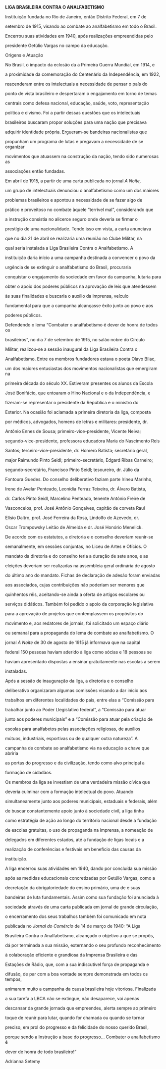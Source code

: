 **LIGA BRASILEIRA CONTRA O ANALFABETISMO**



Instituição fundada no Rio de Janeiro, então Distrito Federal, em 7 de

setembro de 1915, visando ao combate ao analfabetismo em todo o Brasil.

Encerrou suas atividades em 1940, após realizações empreendidas pelo

presidente Getúlio Vargas no campo da educação.



Origens e Atuação



No Brasil, o impacto da eclosão da a Primeira Guerra Mundial, em 1914, e

a proximidade da comemoração do Centenário da Independência, em 1922,

reacenderam entre os intelectuais a necessidade de pensar o país do

ponto de vista brasileiro e despertaram o engajamento em torno de temas

centrais como defesa nacional, educação, saúde, voto, representação

política e civismo. Foi a partir dessas questões que os intelectuais

brasileiros buscaram propor soluções para uma nação que precisava

adquirir identidade própria. Ergueram-se bandeiras nacionalistas que

propunham um programa de lutas e pregavam a necessidade de se organizar

movimentos que atuassem na construção da nação, tendo sido numerosas as

associações então fundadas.



Em abril de 1915, a partir de uma carta publicada no jornal *A Noite,*

um grupo de intelectuais denunciou o analfabetismo como um dos maiores

problemas brasileiros e apontou a necessidade de se fazer algo de

prático e proveitoso no combate àquele “terrível mal”, considerando que

a instrução consistia no alicerce seguro onde deveria se firmar o

prestígio de uma nacionalidade. Tendo isso em vista, a carta anunciava

que no dia 21 de abril se realizaria uma reunião no Clube Militar, na

qual seria instalada a Liga Brasileira Contra o Analfabetismo. A

instituição daria início a uma campanha destinada a convencer o povo da

urgência de se extinguir o analfabetismo do Brasil, procuraria

conquistar o engajamento da sociedade em favor da campanha, lutaria para

obter o apoio dos poderes públicos na aprovação de leis que atendessem

às suas finalidades e buscaria o auxílio da imprensa, veículo

fundamental para que a campanha alcançasse êxito junto ao povo e aos

poderes públicos.



Defendendo o lema “Combater o analfabetismo é dever de honra de todos os

brasileiros”, no dia 7 de setembro de 1915, no salão nobre do Círculo

Militar, realizou-se a sessão inaugural da Liga Brasileira Contra o

Analfabetismo. Entre os membros fundadores estava o poeta Olavo Bilac,

um dos maiores entusiastas dos movimentos nacionalistas que emergiram na

primeira década do século XX. Estiveram presentes os alunos da Escola

José Bonifácio, que entoaram o Hino Nacional e o da Independência, e

fizeram-se representar o presidente da República e o ministro do

Exterior. Na ocasião foi aclamada a primeira diretoria da liga, composta

por médicos, advogados, homens de letras e militares: presidente, dr.

Antônio Ennes de Sousa; primeiro-vice-presidente, Vicente Neiva;

segundo-vice-presidente, professora educadora Maria do Nascimento Reis

Santos; terceiro-vice-presidente, dr. Homero Batista; secretário geral,

major Raimundo Pinto Seidl; primeiro-secretário, Edgard Ribas Carneiro;

segundo-secretário, Francisco Pinto Seidl; tesoureiro, dr. Júlio da

Fontoura Guedes. Do conselho deliberativo faziam parte Irineu Marinho,

Irene de Avelar Penteado, Leonídia Ferraz Teixeira, dr. Álvaro Batista,

dr. Carlos Pinto Seidl, Marcelino Penteado, tenente Antônio Freire de

Vasconcelos, prof. José Antônio Gonçalves, capitão de corveta Raul

Elísio Daltro, prof. José Ferreira da Rosa, Lindolfo de Azevedo, dr.

Oscar Trompowsky Leitão de Almeida e dr. José Honório Menelick.



De acordo com os estatutos, a diretoria e o conselho deveriam reunir-se

semanalmente, em sessões conjuntas, no Liceu de Artes e Ofícios. O

mandato da diretoria e do conselho teria a duração de sete anos, e as

eleições deveriam ser realizadas na assembleia geral ordinária de agosto

do último ano do mandato. Fichas de declaração de adesão foram enviadas

aos associados, cujas contribuições não poderiam ser menores que

quinhentos réis, aceitando-se ainda a oferta de artigos escolares ou

serviços didáticos. Também foi pedido o apoio da corporação legislativa

para a aprovação de projetos que contemplassem os propósitos do

movimento e, aos redatores de jornais, foi solicitado um espaço diário

ou semanal para a propaganda do lema de combate ao analfabetismo. O

jornal *A Noite* de 30 de agosto de 1915 já informava que na capital

federal 150 pessoas haviam aderido à liga como sócias e 18 pessoas se

haviam apresentado dispostas a ensinar gratuitamente nas escolas a serem

instaladas.



Após a sessão de inauguração da liga, a diretoria e o conselho

deliberativo organizaram algumas comissões visando a dar início aos

trabalhos em diferentes localidades do país, entre elas a “Comissão para

trabalhar junto ao Poder Llegislativo federal”, a “Comissão para atuar

junto aos poderes municipais” e a “Comissão para atuar pela criação de

escolas para analfabetos pelas associações religiosas, de auxílios

mútuos, industriais, esportivas ou de qualquer outra natureza”. A

campanha de combate ao analfabetismo via na educação a chave que abriria

as portas do progresso e da civilização, tendo como alvo principal a

formação de cidadãos.



Os membros da liga se investiam de uma verdadeira missão cívica que

deveria culminar com a formação intelectual do povo. Atuando

simultaneamente junto aos poderes municipais, estaduais e federais, além

de buscar constantemente apoio junto à sociedade civil, a liga tinha

como estratégia de ação ao longo do território nacional desde a fundação

de escolas gratuitas, o uso de propaganda na imprensa, a nomeação de

delegados em diferentes estados, até a fundação de ligas locais e a

realização de conferências e festivais em benefício das causas da

instituição.



A liga encerrou suas atividades em 1940, dando por concluída sua missão

após as medidas educacionais concretizadas por Getúlio Vargas, como a

decretação da obrigatoriedade do ensino primário, uma de e suas

bandeiras de luta fundamentais. Assim como sua fundação foi anunciada à

sociedade através de uma carta publicada em jornal de grande circulação,

o encerramento dos seus trabalhos também foi comunicado em nota

publicada no *Jornal do Comércio* de 14 de março de 1940: “A Liga

Brasileira Contra o Analfabetismo, alcançado o objetivo a que se propôs,

dá por terminada a sua missão, externando o seu profundo reconhecimento

à colaboração eficiente e grandiosa da Imprensa Brasileira e das

Estações de Rádio, que, com a sua indiscutível força de propaganda e

difusão, de par com a boa vontade sempre demonstrada em todos os tempos,

animaram muito a campanha da causa brasileira hoje vitoriosa. Finalizada

a sua tarefa a LBCA não se extingue, não desaparece, vai apenas

descansar da grande jornada que empreendeu, alerta sempre ao primeiro

toque de reunir para lutar, quando for chamada ou quando se tornar

preciso, em prol do progresso e da felicidade do nosso querido Brasil,

porque sendo a Instrução a base do progresso… Combater o analfabetismo é

dever de honra de todo brasileiro!”



Adrianna Setemy



